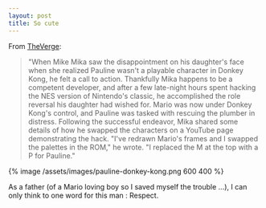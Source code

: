 ```yaml
---
layout: post
title: So cute
---
```


From [TheVerge](http://www.theverge.com/2013/3/10/4086458/father-hacks-donkey-kong-for-daughter-swaps-mario-pauline):


>"When Mike Mika saw the disappointment on his daughter's face when she realized Pauline wasn't a playable character in Donkey Kong, he felt a call to action.
>Thankfully Mika happens to be a competent developer, and after a few late-night hours spent hacking the NES version of Nintendo's classic, he accomplished the role reversal his daughter had wished for. Mario was now under Donkey Kong's control, and Pauline was tasked with rescuing the plumber in distress.
>Following the successful endeavor, Mika shared some details of how he swapped the characters on a YouTube page demonstrating the hack. "I've redrawn  Mario's frames and I swapped the palettes in the ROM," he wrote. "I replaced the M at the top with a P for Pauline."


{% image /assets/images/pauline-donkey-kong.png 600 400 %}

As a father (of a Mario loving boy so I saved myself the trouble ...), I can only think to one word for this man : Respect.
